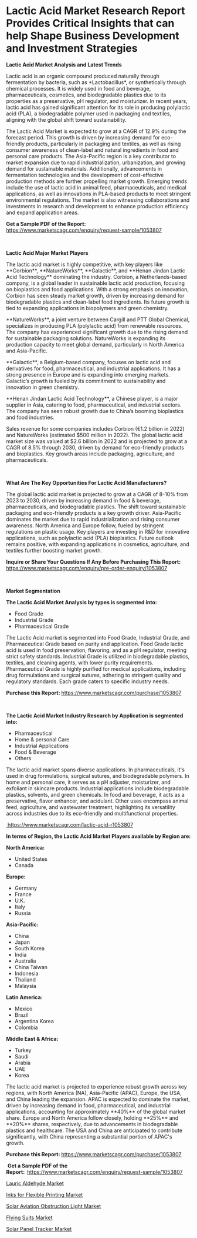 <p><h1>Lactic Acid Market Research Report Provides Critical Insights that can help Shape Business Development and Investment Strategies</h1></p><p><strong>Lactic Acid Market Analysis and Latest Trends</strong></p>
<p><p>Lactic acid is an organic compound produced naturally through fermentation by bacteria, such as *Lactobacillus*, or synthetically through chemical processes. It is widely used in food and beverage, pharmaceuticals, cosmetics, and biodegradable plastics due to its properties as a preservative, pH regulator, and moisturizer. In recent years, lactic acid has gained significant attention for its role in producing polylactic acid (PLA), a biodegradable polymer used in packaging and textiles, aligning with the global shift toward sustainability.</p><p>The Lactic Acid Market is expected to grow at a CAGR of 12.9% during the forecast period. This growth is driven by increasing demand for eco-friendly products, particularly in packaging and textiles, as well as rising consumer awareness of clean-label and natural ingredients in food and personal care products. The Asia-Pacific region is a key contributor to market expansion due to rapid industrialization, urbanization, and growing demand for sustainable materials. Additionally, advancements in fermentation technologies and the development of cost-effective production methods are further propelling market growth. Emerging trends include the use of lactic acid in animal feed, pharmaceuticals, and medical applications, as well as innovations in PLA-based products to meet stringent environmental regulations. The market is also witnessing collaborations and investments in research and development to enhance production efficiency and expand application areas.</p></p>
<p><strong>Get a Sample PDF of the Report:&nbsp;</strong> <a href="https://www.marketscagr.com/enquiry/request-sample/1053807?utm_campaign=1995&utm_medium=2&utm_source=Github&utm_content=ia&utm_term=30012025&utm_id=lactic-acid">https://www.marketscagr.com/enquiry/request-sample/1053807</a></p>
<p>&nbsp;</p>
<p><strong>Lactic Acid Major Market Players</strong></p>
<p><p>The lactic acid market is highly competitive, with key players like **Corbion**, **NatureWorks**, **Galactic**, and **Henan Jindan Lactic Acid Technology** dominating the industry. Corbion, a Netherlands-based company, is a global leader in sustainable lactic acid production, focusing on bioplastics and food applications. With a strong emphasis on innovation, Corbion has seen steady market growth, driven by increasing demand for biodegradable plastics and clean-label food ingredients. Its future growth is tied to expanding applications in biopolymers and green chemistry.</p><p>**NatureWorks**, a joint venture between Cargill and PTT Global Chemical, specializes in producing PLA (polylactic acid) from renewable resources. The company has experienced significant growth due to the rising demand for sustainable packaging solutions. NatureWorks is expanding its production capacity to meet global demand, particularly in North America and Asia-Pacific.</p><p>**Galactic**, a Belgium-based company, focuses on lactic acid and derivatives for food, pharmaceutical, and industrial applications. It has a strong presence in Europe and is expanding into emerging markets. Galactic’s growth is fueled by its commitment to sustainability and innovation in green chemistry.</p><p>**Henan Jindan Lactic Acid Technology**, a Chinese player, is a major supplier in Asia, catering to food, pharmaceutical, and industrial sectors. The company has seen robust growth due to China’s booming bioplastics and food industries.</p><p>Sales revenue for some companies includes Corbion (€1.2 billion in 2022) and NatureWorks (estimated $500 million in 2022). The global lactic acid market size was valued at $2.6 billion in 2022 and is projected to grow at a CAGR of 8.5% through 2030, driven by demand for eco-friendly products and bioplastics. Key growth areas include packaging, agriculture, and pharmaceuticals.</p></p>
<p>&nbsp;</p>
<p><strong>What Are The Key Opportunities For Lactic Acid Manufacturers?</strong></p>
<p><p>The global lactic acid market is projected to grow at a CAGR of 8-10% from 2023 to 2030, driven by increasing demand in food & beverage, pharmaceuticals, and biodegradable plastics. The shift toward sustainable packaging and eco-friendly products is a key growth driver. Asia-Pacific dominates the market due to rapid industrialization and rising consumer awareness. North America and Europe follow, fueled by stringent regulations on plastic usage. Key players are investing in R&D for innovative applications, such as polylactic acid (PLA) bioplastics. Future outlook remains positive, with expanding applications in cosmetics, agriculture, and textiles further boosting market growth.</p></p>
<p><strong>Inquire or Share Your Questions If Any Before Purchasing This Report:</strong> <a href="https://www.marketscagr.com/enquiry/pre-order-enquiry/1053807?utm_campaign=1995&utm_medium=2&utm_source=Github&utm_content=ia&utm_term=30012025&utm_id=lactic-acid">https://www.marketscagr.com/enquiry/pre-order-enquiry/1053807</a></p>
<p>&nbsp;</p>
<p><strong>Market Segmentation</strong></p>
<p><strong>The Lactic Acid Market Analysis by types is segmented into:</strong></p>
<p><ul><li>Food Grade</li><li>Industrial Grade</li><li>Pharmaceutical Grade</li></ul></p>
<p><p>The Lactic Acid market is segmented into Food Grade, Industrial Grade, and Pharmaceutical Grade based on purity and application. Food Grade lactic acid is used in food preservation, flavoring, and as a pH regulator, meeting strict safety standards. Industrial Grade is utilized in biodegradable plastics, textiles, and cleaning agents, with lower purity requirements. Pharmaceutical Grade is highly purified for medical applications, including drug formulations and surgical sutures, adhering to stringent quality and regulatory standards. Each grade caters to specific industry needs.</p></p>
<p><strong>Purchase this Report:&nbsp;</strong><a href="https://www.marketscagr.com/purchase/1053807?utm_campaign=1995&utm_medium=2&utm_source=Github&utm_content=ia&utm_term=30012025&utm_id=lactic-acid">https://www.marketscagr.com/purchase/1053807</a></p>
<p>&nbsp;</p>
<p><strong>The Lactic Acid Market Industry Research by Application is segmented into:</strong></p>
<p><ul><li>Pharmaceutical</li><li>Home & personal Care</li><li>Industrial Applications</li><li>Food & Beverage</li><li>Others</li></ul></p>
<p><p>The lactic acid market spans diverse applications. In pharmaceuticals, it's used in drug formulations, surgical sutures, and biodegradable polymers. In home and personal care, it serves as a pH adjuster, moisturizer, and exfoliant in skincare products. Industrial applications include biodegradable plastics, solvents, and green chemicals. In food and beverage, it acts as a preservative, flavor enhancer, and acidulant. Other uses encompass animal feed, agriculture, and wastewater treatment, highlighting its versatility across industries due to its eco-friendly and multifunctional properties.</p></p>
<p><a href="https://www.marketscagr.com/lactic-acid-r1053807?utm_campaign=1995&utm_medium=2&utm_source=Github&utm_content=ia&utm_term=30012025&utm_id=lactic-acid">&nbsp;https://www.marketscagr.com/lactic-acid-r1053807</a></p>
<p><strong>In terms of Region, the Lactic Acid Market Players available by Region are:</strong></p>
<p>
    <p> <strong> North America: </strong>
        <ul>
            <li>United States</li>
            <li>Canada</li>
        </ul>
        </p> 
    <p> <strong> Europe: </strong>
        <ul>
            <li>Germany</li>
            <li>France</li>
            <li>U.K.</li>
            <li>Italy</li>
            <li>Russia</li>
        </ul>
        </p> 
    <p> <strong> Asia-Pacific: </strong>
        <ul>
            <li>China</li>
            <li>Japan</li>
            <li>South Korea</li>
            <li>India</li>
            <li>Australia</li>
            <li>China Taiwan</li>
            <li>Indonesia</li>
            <li>Thailand</li>
            <li>Malaysia</li>
        </ul>
        </p> 
    <p> <strong> Latin America: </strong>
        <ul>
            <li>Mexico</li>
            <li>Brazil</li>
            <li>Argentina Korea</li>
            <li>Colombia</li>
        </ul>
        </p> 
    <p> <strong> Middle East & Africa: </strong>
        <ul>
            <li>Turkey</li>
            <li>Saudi</li>
            <li>Arabia</li>
            <li>UAE</li>
            <li>Korea</li>
        </ul>
    </p>
    </p>
<p><p>The lactic acid market is projected to experience robust growth across key regions, with North America (NA), Asia-Pacific (APAC), Europe, the USA, and China leading the expansion. APAC is expected to dominate the market, driven by increasing demand in food, pharmaceutical, and industrial applications, accounting for approximately **40%** of the global market share. Europe and North America follow closely, holding **25%** and **20%** shares, respectively, due to advancements in biodegradable plastics and healthcare. The USA and China are anticipated to contribute significantly, with China representing a substantial portion of APAC's growth.</p></p>
<p><strong>Purchase this Report: </strong><a href="https://www.marketscagr.com/purchase/1053807?utm_campaign=1995&utm_medium=2&utm_source=Github&utm_content=ia&utm_term=30012025&utm_id=lactic-acid">https://www.marketscagr.com/purchase/1053807</a></p>
<p>&nbsp;<strong>Get a Sample PDF of the Report:&nbsp;&nbsp;</strong><a href="https://www.marketscagr.com/enquiry/request-sample/1053807?utm_campaign=1995&utm_medium=2&utm_source=Github&utm_content=ia&utm_term=30012025&utm_id=lactic-acid">https://www.marketscagr.com/enquiry/request-sample/1053807</a></p>
<p><strong></strong></p>
<p><p><a href="https://www.linkedin.com/pulse/decoding-lauric-aldehyde-market-signals-growth-algorithms-2025-2032-lznrf?utm_campaign=1995&utm_medium=2&utm_source=Github&utm_content=ia&utm_term=30012025&utm_id=lactic-acid">Lauric Aldehyde Market</a></p><p><a href="https://www.linkedin.com/pulse/market-forecasting-change-global-inks-flexible-printing-u8usc?utm_campaign=1995&utm_medium=2&utm_source=Github&utm_content=ia&utm_term=30012025&utm_id=lactic-acid">Inks for Flexible Printing Market</a></p><p><a href="https://www.linkedin.com/pulse/comprehensive-analysis-solar-aviation-obstruction-light-9lbhf?utm_campaign=1995&utm_medium=2&utm_source=Github&utm_content=ia&utm_term=30012025&utm_id=lactic-acid">Solar Aviation Obstruction Light Market</a></p><p><a href="https://www.linkedin.com/pulse/flying-suits-market-report-2025-2032-cagr-analysis-growth-trends-89j5c?utm_campaign=1995&utm_medium=2&utm_source=Github&utm_content=ia&utm_term=30012025&utm_id=lactic-acid">Flying Suits Market</a></p><p><a href="https://www.linkedin.com/pulse/latest-trend-analysis-solar-panel-tracker-market-suggests-steady-sb0bf?utm_campaign=1995&utm_medium=2&utm_source=Github&utm_content=ia&utm_term=30012025&utm_id=lactic-acid">Solar Panel Tracker Market</a></p></p>